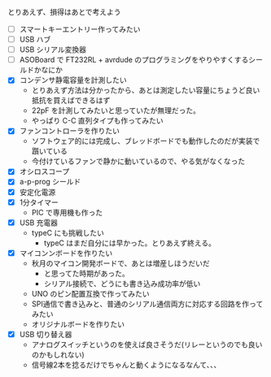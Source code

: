 とりあえず、損得はあとで考えよう

+ [ ] スマートキーエントリー作ってみたい
+ [ ] USB ハブ
+ [ ] USB シリアル変換器
+ [ ] ASOBoard で FT232RL + avrdude のプログラミングをやりやすくするシールドかなにか
+ [x] コンデンサ静電容量を計測したい
  + とりあえず方法は分かったから、あとは測定したい容量にちょうど良い抵抗を買えばできるはず
  + 22pF を計測してみたいと思っていたが無理だった。
  + やっぱり C-C 直列タイプも作ってみたい
+ [x] ファンコントローラを作りたい
  + ソフトウェア的には完成し、ブレッドボードでも動作したのだが実装で躓いている
  + 今付けているファンで静かに動いているので、やる気がなくなった
+ [x] オシロスコープ
+ [x] a-p-prog シールド
+ [x] 安定化電源
+ [x] 1分タイマー
  + PIC で専用機も作った
+ [x] USB 充電器
  + typeC にも挑戦したい
    + typeC はまだ自分には早かった。とりあえず終える。
+ [x] マイコンンボードを作りたい
  + 秋月のマイコン開発ボードで、あとは増産しほうだいだ
    + と思ってた時期があった。
    + シリアル接続で、どうにも書き込み成功率が低い
  + UNO のピン配置互換で作ってみたい
  + SPI通信で書き込みと、普通のシリアル通信両方に対応する回路を作ってみたい
  + オリジナルボードを作りたい
+ [x] USB 切り替え器
  + アナログスイッチというのを使えば良さそうだ(リレーというのでも良いのかもしれない)
  + 信号線2本を捻るだけでちゃんと動くようになるなんて、、、
